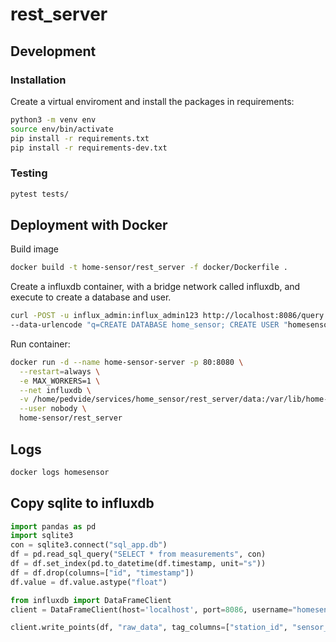 # rest_server

## Development

### Installation

Create a virtual enviroment and install the packages in requirements:

```bash
python3 -m venv env
source env/bin/activate
pip install -r requirements.txt
pip install -r requirements-dev.txt
```

### Testing

```bash
pytest tests/
```

## Deployment with Docker

Build image

```bash
docker build -t home-sensor/rest_server -f docker/Dockerfile .
```

Create a influxdb container, with a bridge network called influxdb,
and execute to create a database and user.

```bash
curl -POST -u influx_admin:influx_admin123 http://localhost:8086/query \
--data-urlencode "q=CREATE DATABASE home_sensor; CREATE USER "homesensor" WITH PASSWORD 'homesensor123'; GRANT ALL ON "home_sensor" TO "homesensor""
```

Run container:

```bash
docker run -d --name home-sensor-server -p 80:8080 \
  --restart=always \
  -e MAX_WORKERS=1 \
  --net influxdb \
  -v /home/pedvide/services/home_sensor/rest_server/data:/var/lib/home-sensor \
  --user nobody \
  home-sensor/rest_server
```

## Logs

```bash
docker logs homesensor
```

## Copy sqlite to influxdb

```python
import pandas as pd
import sqlite3
con = sqlite3.connect("sql_app.db")
df = pd.read_sql_query("SELECT * from measurements", con)
df = df.set_index(pd.to_datetime(df.timestamp, unit="s"))
df = df.drop(columns=["id", "timestamp"])
df.value = df.value.astype("float")

from influxdb import DataFrameClient
client = DataFrameClient(host='localhost', port=8086, username="homesensor", password="", database="home_sensor")

client.write_points(df, "raw_data", tag_columns=["station_id", "sensor_id", "magnitude_id"], field_columns=["value"], time_precision="s", batch_size=1000)
```
